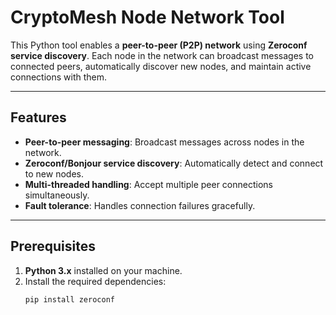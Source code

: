 # CryptoMesh Node Network Tool

This Python tool enables a **peer-to-peer (P2P) network** using **Zeroconf service discovery**. Each node in the network can broadcast messages to connected peers, automatically discover new nodes, and maintain active connections with them.

---

## Features

- **Peer-to-peer messaging**: Broadcast messages across nodes in the network.
- **Zeroconf/Bonjour service discovery**: Automatically detect and connect to new nodes.
- **Multi-threaded handling**: Accept multiple peer connections simultaneously.
- **Fault tolerance**: Handles connection failures gracefully.
  
---

## Prerequisites

1. **Python 3.x** installed on your machine.
2. Install the required dependencies:
   ```bash
   pip install zeroconf

